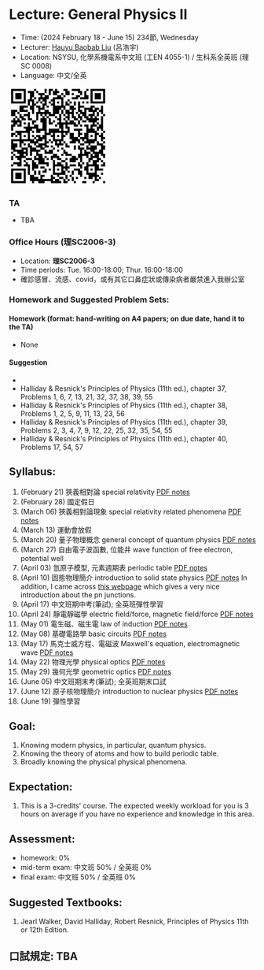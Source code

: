 # Lecture: General Physics II
* Time: (2024 February 18 - June 15) 234節, Wednesday
* Lecturer: [Hauyu Baobab Liu](https://baobabyoo.github.io/) (呂浩宇)
* Location: NSYSU, 化學系機電系中文班 (工EN 4055-1) / 生科系全英班 (理SC 0008)
* Language: 中文/全英

<img src="./images/Lecture_GeneralPhysics_2024Feb_QR.png" alt="QRcode" width="200px"/>

### TA
- TBA

### Office Hours (理SC2006-3)
- Location: **理SC2006-3**
- Time periods: Tue. 16:00-18:00; Thur. 16:00-18:00
- 確診感冒、流感、covid，或有其它口鼻症狀或傳染病者嚴禁進入我辦公室

### Homework and Suggested Problem Sets:
#### Homework (format: hand-writing on A4 papers; on due date, hand it to the TA)
- None

#### Suggestion
-
- Halliday & Resnick's Principles of Physics (11th ed.), chapter 37, Problems 1, 6, 7, 13, 21, 32, 37, 38, 39, 55
- Halliday & Resnick's Principles of Physics (11th ed.), chapter 38, Problems 1, 2, 5, 9, 11, 13, 23, 56
- Halliday & Resnick's Principles of Physics (11th ed.), chapter 39, Problems 2, 3, 4, 7, 9, 12, 22, 25, 32, 35, 54, 55
- Halliday & Resnick's Principles of Physics (11th ed.), chapter 40, Problems 17, 54, 57

## Syllabus:
1. (February 21) 狹義相對論 special relativity [PDF notes](https://github.com/baobabyoo/Lecture_GeneralPhysics_2023Feb/blob/master/lecture_notes/SpecialRelativity_part1.pdf)
2. (February 28) 國定假日
3. (March 06) 狹義相對論現象 special relativity related phenomena [PDF notes](https://github.com/baobabyoo/Lecture_GeneralPhysics_2023Feb/blob/master/lecture_notes/SpecialRelativity_part2.pdf)
4. (March 13) 運動會放假
5. (March 20) 量子物理概念 general concept of quantum physics [PDF notes](https://github.com/baobabyoo/Lecture_GeneralPhysics_2023Feb/blob/master/lecture_notes/QuantumPhysics_part1.pdf)
6. (March 27) 自由電子波函數, 位能井 wave function of free electron, potential well
7. (April 03) 氫原子模型, 元素週期表 periodic table [PDF notes](https://github.com/baobabyoo/Lecture_GeneralPhysics_2023Feb/blob/master/lecture_notes/QuantumPhysics_part2.pdf)
8. (April 10) 固態物理簡介 introduction to solid state physics [PDF notes](https://github.com/baobabyoo/Lecture_GeneralPhysics_2023Feb/blob/master/lecture_notes/QuantumPhysics_part3.pdf) In addition, I came across [this webpage](https://www.pveducation.org/pvcdrom/pn-junctions/bias-of-pn-junctions) which gives a very nice introduction about the pn junctions.
9. (April 17) 中文班期中考(筆試); 全英班彈性學習
10. (April 24) 靜電靜磁學 electric field/force, magnetic field/force [PDF notes](https://github.com/baobabyoo/Lecture_GeneralPhysics_2023Feb/blob/master/lecture_notes/Electromagnetic_part1.pdf)
11. (May 01) 電生磁、磁生電 law of induction [PDF notes](https://github.com/baobabyoo/Lecture_GeneralPhysics_2023Feb/blob/master/lecture_notes/Electromagnetic_part2.pdf)
12. (May 08) 基礎電路學 basic circuits [PDF notes](https://github.com/baobabyoo/Lecture_GeneralPhysics_2023Feb/blob/master/lecture_notes/Electromagnetic_part3.pdf)
13. (May 17) 馬克士威方程、電磁波 Maxwell's equation, electromagnetic wave [PDF notes](https://github.com/baobabyoo/Lecture_GeneralPhysics_2023Feb/blob/master/lecture_notes/Electromagnetic_part4.pdf)
14. (May 22) 物理光學 physical optics [PDF notes](https://github.com/baobabyoo/Lecture_GeneralPhysics_2023Feb/blob/master/lecture_notes/Optics_part1.pdf)
15. (May 29) 幾何光學 geometric optics [PDF notes](https://github.com/baobabyoo/Lecture_GeneralPhysics_2023Feb/blob/master/lecture_notes/Optics_part2.pdf)
16. (June 05) 中文班期末考(筆試); 全英班期末口試
17. (June 12) 原子核物理簡介 introduction to nuclear physics [PDF notes](https://github.com/baobabyoo/Lecture_GeneralPhysics_2023Feb/blob/master/lecture_notes/NuclearParticlePhysics.pdf)
18. (June 19) 彈性學習

## Goal:
1. Knowing modern physics, in particular, quantum physics.
2. Knowing the theory of atoms and how to build periodic table.
3. Broadly knowing the physical physical phenomena.

## Expectation:
1. This is a 3-credits' course. The expected weekly workload for you is 3 hours on average if you have no experience and knowledge in this area.

## Assessment:
- homework: 0%
- mid-term exam: 中文班 50% / 全英班 0%
- final exam: 中文班 50% / 全英班 0%

## Suggested Textbooks:
1. Jearl Walker, David Halliday, Robert Resnick, Principles of Physics 11th or 12th Edition.

## 口試規定: TBA
